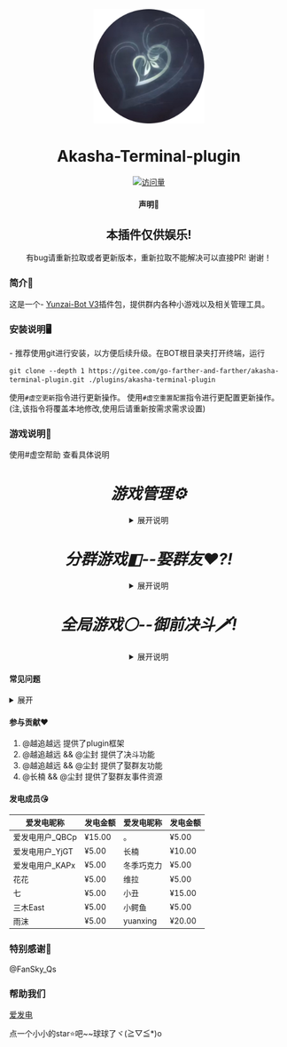 <div align="center">

<img width="200" src="resources/虚空终端.png">

<h1 align="center">Akasha-Terminal-plugin</h1>

[![访问量](https://profile-counter.glitch.me/akasha-terminal-plugin/count.svg)](https://gitee.com/go-farther-and-farther/akasha-terminal-plugin)

#### 声明📣
<h2 align="center" color="red">本插件仅供娱乐!</h2>
有bug请重新拉取或者更新版本，重新拉取不能解决可以直接PR! 谢谢！
</div>

### 简介📖

这是一个- [Yunzai-Bot V3](https://github.com/Le-niao/Yunzai-Bot)插件包，提供群内各种小游戏以及相关管理工具。

### 安装说明🖥️
<div>
- 推荐使用git进行安装，以方便后续升级。在BOT根目录夹打开终端，运行

```base
git clone --depth 1 https://gitee.com/go-farther-and-farther/akasha-terminal-plugin.git ./plugins/akasha-terminal-plugin
```

使用`#虚空更新`指令进行更新操作。
使用`#虚空重置配置`指令进行更配置更新操作。(注,该指令将覆盖本地修改,使用后请重新按需求需求设置)
</div>

### 游戏说明🌈
  使用#虚空帮助 查看具体说明

  <h1 align="center"><i>游戏管理⚙</i></h1>
  <details><summary align="center">展开说明</summary>

  |功能   |描述   |
  |---|---|
  |时间管理   |重置群内或指定人被计入的时间     |
  |权限管理   |设置或移除指定人的特殊权限   |
  |功能管理   |手动开启一些预先设定好的功能计划   |

  </details>
  <h1 align="center" class="群友老婆"><i>分群游戏◧--娶群友❤?!</i></h1>
  <details><summary align="center">展开说明</summary>

  |功能   |描述   |
  |---|---|
  |随机娶群友   |随机娶一位群友,谁都可以   |
  |指定求婚   |娶指定的群友,不可以重婚   |
  |配合求婚   |愿意还是拒绝?   |
  |强娶指定群友   |强行掳走群友   |
  |抢老婆   |联动御前决斗进行抢婚决斗!!! 抢走群友的老婆!   |
  |主动分手,被动甩掉   |不要老婆或被老婆甩掉   |
  |获取金币   |凡是都是需要付出的   |
  |花金币   |钱不能白赚   |
  |随机事件   |处处有惊喜   |
  |查看家庭   |看看和群友构建的家   |
  |更多功能   |敬请期待。或提交Issues   |

  </details>

  <h1 align="center"><i>全局游戏⚪--御前决斗🗡!</i></h1>
  <details><summary align="center">展开说明</summary>

  |功能   |描述   |
  |---|---|
  |决斗系统   |与一名群友开始决斗     |
  |经验系统   |通过各种方式提升经验,突破境界   |
  |战力系统   |战斗时根据战力决定胜率   |
  |签到&委托系统   |做做日常,签个到领取奖励   |
  |抽武器   |抽取武器 后续将加入战力   |
  |更多功能   |敬请期待。或提交Issues   |

  </details>

#### 常见问题

  <details><summary>展开</summary>

  - 存档路径在哪??
  - 本插件目录内data/qylp(娶群友)/Userxxx/群号.json; UserData(决斗); battle.json(全局)

  - xxx is not defined
  - #重置虚空配置后重启

  - 娶群友相关功能出现cannot read ... (reading"sex"或者'nickname')
  - 有人老婆退群导致,前往存档位置自行删除ta

  - 上述方法未能解决或我有其他问题!
  - 联系我们 Q群 906539561
  </details>

#### 参与贡献❤️

1.  @越追越远 提供了plugin框架
2.  @越追越远 && @尘封 提供了决斗功能
3.  @越追越远 && @尘封 提供了娶群友功能
4.  @长楠 && @尘封 提供了娶群友事件资源

#### 发电成员😘
|爱发电昵称   |发电金额   |爱发电昵称   |发电金额   |
|---|---|---|---|
|爱发电用户_QBCp   |¥15.00   |。   |¥5.00   |
|爱发电用户_YjGT   |¥5.00   |长楠   |¥10.00   |
|爱发电用户_KAPx   |¥5.00   |冬季巧克力   |¥5.00   |
|花花   |¥5.00   |维拉   |¥5.00   |
|七   |¥5.00   |小丑   |¥15.00   |
|三木East   |¥5.00   |小鳄鱼   |¥5.00   |
|雨沫   |¥5.00   |yuanxing   |¥20.00   |

### 特别感谢🌱

@FanSky_Qs

### 帮助我们
[爱发电](https://afdian.net/a/akasha667)

点一个小小的star⭐吧~~球球了ヾ(≧▽≦*)o

